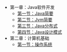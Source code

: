 * 第一章：Java软件开发
    * [第一节：Java简要](./Java软件开发/Java简要.md)
    * [第二节：Jvm简要](./Java软件开发/Jvm简要.md)
    * [第三节：Java分布式](./Java软件开发/Java分布式.md)
    * [第四节：Java设计模式](./Java软件开发/设计模式.md)
* 第二章：计算机基础
    * [第一节：操作系统](./计算机基础/操作系统.md)
